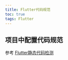 ```yaml
---
title: Flutter代码规范
toc: true
tags: Flutter
---
```



## 项目中配置代码规范

参考 [Flutter静态代码检测](./未分类/Flutter静态代码检测)